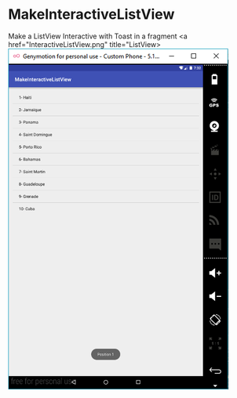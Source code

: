 # MakeInteractiveListView
Make a ListView Interactive with Toast in a fragment
<a href="InteractiveListView.png" title="ListView><img src="InteractiveListView.png" /></a>
